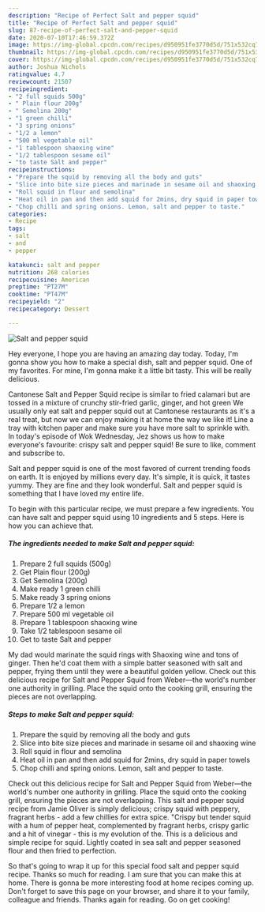 ```yaml
---
description: "Recipe of Perfect Salt and pepper squid"
title: "Recipe of Perfect Salt and pepper squid"
slug: 87-recipe-of-perfect-salt-and-pepper-squid
date: 2020-07-10T17:46:59.372Z
image: https://img-global.cpcdn.com/recipes/d950951fe3770d5d/751x532cq70/salt-and-pepper-squid-recipe-main-photo.jpg
thumbnail: https://img-global.cpcdn.com/recipes/d950951fe3770d5d/751x532cq70/salt-and-pepper-squid-recipe-main-photo.jpg
cover: https://img-global.cpcdn.com/recipes/d950951fe3770d5d/751x532cq70/salt-and-pepper-squid-recipe-main-photo.jpg
author: Joshua Nichols
ratingvalue: 4.7
reviewcount: 21507
recipeingredient:
- "2 full squids 500g"
- " Plain flour 200g"
- " Semolina 200g"
- "1 green chilli"
- "3 spring onions"
- "1/2 a lemon"
- "500 ml vegetable oil"
- "1 tablespoon shaoxing wine"
- "1/2 tablespoon sesame oil"
- "to taste Salt and pepper"
recipeinstructions:
- "Prepare the squid by removing all the body and guts"
- "Slice into bite size pieces and marinade in sesame oil and shaoxing wine"
- "Roll squid in flour and semolina"
- "Heat oil in pan and then add squid for 2mins, dry squid in paper towels"
- "Chop chilli and spring onions. Lemon, salt and pepper to taste."
categories:
- Recipe
tags:
- salt
- and
- pepper

katakunci: salt and pepper 
nutrition: 268 calories
recipecuisine: American
preptime: "PT27M"
cooktime: "PT47M"
recipeyield: "2"
recipecategory: Dessert

---
```



![Salt and pepper squid](https://img-global.cpcdn.com/recipes/d950951fe3770d5d/751x532cq70/salt-and-pepper-squid-recipe-main-photo.jpg)

Hey everyone, I hope you are having an amazing day today. Today, I'm gonna show you how to make a special dish, salt and pepper squid. One of my favorites. For mine, I'm gonna make it a little bit tasty. This will be really delicious.

Cantonese Salt and Pepper Squid recipe is similar to fried calamari but are tossed in a mixture of crunchy stir-fried garlic, ginger, and hot green We usually only eat salt and pepper squid out at Cantonese restaurants as it&#39;s a real treat, but now we can enjoy making it at home the way we like it! Line a tray with kitchen paper and make sure you have more salt to sprinkle with. In today&#39;s episode of Wok Wednesday, Jez shows us how to make everyone&#39;s favourite: crispy salt and pepper squid! Be sure to like, comment and subscribe to.

Salt and pepper squid is one of the most favored of current trending foods on earth. It is enjoyed by millions every day. It's simple, it is quick, it tastes yummy. They are fine and they look wonderful. Salt and pepper squid is something that I have loved my entire life.


To begin with this particular recipe, we must prepare a few ingredients. You can have salt and pepper squid using 10 ingredients and 5 steps. Here is how you can achieve that.

<!--inarticleads1-->

##### The ingredients needed to make Salt and pepper squid:

1. Prepare 2 full squids (500g)
1. Get  Plain flour (200g)
1. Get  Semolina (200g)
1. Make ready 1 green chilli
1. Make ready 3 spring onions
1. Prepare 1/2 a lemon
1. Prepare 500 ml vegetable oil
1. Prepare 1 tablespoon shaoxing wine
1. Take 1/2 tablespoon sesame oil
1. Get to taste Salt and pepper


My dad would marinate the squid rings with Shaoxing wine and tons of ginger. Then he&#39;d coat them with a simple batter seasoned with salt and pepper, frying them until they were a beautiful golden yellow. Check out this delicious recipe for Salt and Pepper Squid from Weber—the world&#39;s number one authority in grilling. Place the squid onto the cooking grill, ensuring the pieces are not overlapping. 

<!--inarticleads2-->

##### Steps to make Salt and pepper squid:

1. Prepare the squid by removing all the body and guts
1. Slice into bite size pieces and marinade in sesame oil and shaoxing wine
1. Roll squid in flour and semolina
1. Heat oil in pan and then add squid for 2mins, dry squid in paper towels
1. Chop chilli and spring onions. Lemon, salt and pepper to taste.


Check out this delicious recipe for Salt and Pepper Squid from Weber—the world&#39;s number one authority in grilling. Place the squid onto the cooking grill, ensuring the pieces are not overlapping. This salt and pepper squid recipe from Jamie Oliver is simply delicious; crispy squid with peppery, fragrant herbs - add a few chillies for extra spice. &#34;Crispy but tender squid with a hum of pepper heat, complemented by fragrant herbs, crispy garlic and a hit of vinegar - this is my evolution of the. This is a delicious and simple recipe for squid. Lightly coated in sea salt and pepper seasoned flour and then fried to perfection. 

So that's going to wrap it up for this special food salt and pepper squid recipe. Thanks so much for reading. I am sure that you can make this at home. There is gonna be more interesting food at home recipes coming up. Don't forget to save this page on your browser, and share it to your family, colleague and friends. Thanks again for reading. Go on get cooking!
